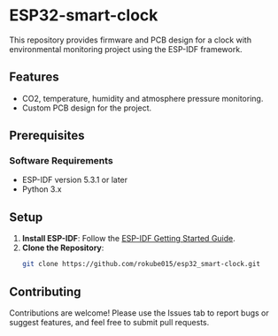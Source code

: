 # ESP32-smart-clock

This repository provides firmware and PCB design for a clock with environmental monitoring project using the ESP-IDF framework.

## Features
- CO2, temperature, humidity and atmosphere pressure monitoring.
- Custom PCB design for the project.
## Prerequisites

### Software Requirements
- ESP-IDF version 5.3.1 or later
- Python 3.x
## Setup
1. **Install ESP-IDF**: Follow the [ESP-IDF Getting Started Guide](https://docs.espressif.com/projects/esp-idf/en/latest/esp32/get-started/index.html).
2. **Clone the Repository**:
   ```bash
   git clone https://github.com/rokube015/esp32_smart-clock.git
## Contributing
Contributions are welcome!
Please use the Issues tab to report bugs or suggest features, and feel free to submit pull requests.

